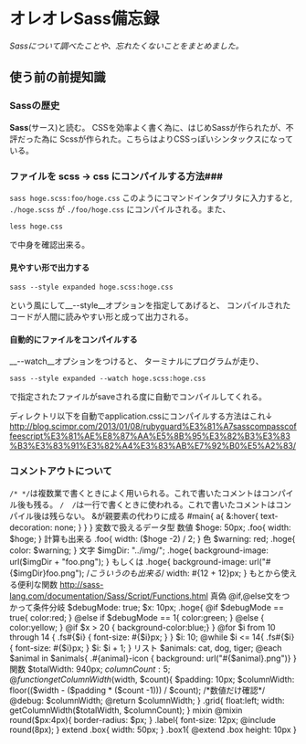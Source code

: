 # オレオレSass備忘録

_Sassについて調べたことや、忘れたくないことをまとめました。_

## 使う前の前提知識

### Sassの歴史

__Sass__(サース)と読む。
  CSSを効率よく書く為に、はじめSassが作られたが、不評だった為に
Scssが作られた。こちらはよりCSSっぽいシンタックスになっている。

### ファイルを scss -> css にコンパイルする方法###

`sass hoge.scss:foo/hoge.css`
このようにコマンドインタプリタに入力すると,
  `./hoge.scss` が `./foo/hoge.css`
にコンパイルされる。また、

`less hoge.css`

で中身を確認出来る。

#### 見やすい形で出力する

`sass --style expanded hoge.scss:hoge.css`

という風にして__--style__オプションを指定してあげると、
コンパイルされたコードが人間に読みやすい形と成って出力される。

#### 自動的にファイルをコンパイルする

__--watch__オプションをつけると、
ターミナルにプログラムが走り、

`sass --style expanded --watch hoge.scss:hoge.css`

で指定されたファイルがsaveされる度に自動でコンパイルしてくれる。

ディレクトリ以下を自動でapplication.cssにコンパイルする方法はこれ↓
<http://blog.scimpr.com/2013/01/08/rubyguard%E3%81%A7sasscompasscoffeescript%E3%81%AE%E8%87%AA%E5%8B%95%E3%82%B3%E3%83%B3%E3%83%91%E3%82%A4%E3%83%AB%E7%92%B0%E5%A2%83/>

### コメントアウトについて
`/* */`は複数業で書くときによく用いられる。これで書いたコメントはコンパイル後も残る。
  `/  /`は一行で書くときに使われる。これで書いたコメントはコンパイル後は残らない。
&が親要素の代わりに成る
#main{
  a{
    &:hover{
      text-decoration: none;
    }
  }
}
変数で扱えるデータ型
数値
$hoge: 50px;
.foo{
  width: $hoge;
}
  計算も出来る
  .foo{
    width: ($hoge -2) / 2;
  }
色
$warning: red;
.hoge{
  color: $warning;
}
文字
$imgDir: "../img/";
.hoge{
  background-image: url($imgDir + "foo.png");
}
もしくは
.hoge{
  background-image: url("#{$imgDir}foo.png");
  /*こういうのも出来る*/
  width: #{12 + 12}px;
}
もとから使える便利な関数
http://sass-lang.com/documentation/Sass/Script/Functions.html
真偽
@if,@else文をつかって条件分岐
$debugMode: true;
$x: 10px;
.hoge{
  @if $debugMode == true{
    color:red;
  } @else if $debugMode == 1{
    color:green;
  } @else {
    color:yellow;
  }
  @if $x > 20 { background-color:blue;}
}
@for $i from 10 through 14 {
  .fs#{$i} { font-size: #{$i}px; }
}
$i: 10;
@while $i <= 14{
  .fs#{$i} { font-size: #{$i}px; }
  $i: $i + 1;
}
リスト
$animals: cat, dog, tiger;
@each $animal in $animals{
  .#{animal}-icon { background: url("#{$animal}.png")}
}
関数
$totalWidth: 940px;
$columnCount: 5;
@function getColumnWidth($width, $count){
$padding: 10px;
$columnWidth: floor(($width - ($padding * ($count -1))) / $count);
  /*数値だけ確認*/
  @debug: $columnWidth;
  @return $columnWidth;
}
.grid{
  float:left;
  width: getColumnWidth($totalWidth, $columnCount);
}
mixin
@mixin round($px:4px){
  border-radius: $px;
}
.label{
  font-size: 12px;
  @include round(8px);
}
extend
.box{
  width: 50px;
}
.box1{
  @extend .box
  height: 10px
}